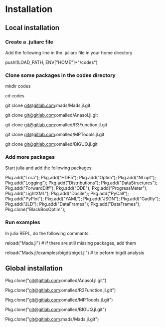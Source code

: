 Installation
============

Local installation
-------------------

### Create a .juliarc file

Add the following line in the .juliarc file in your home directory

push!(LOAD_PATH, ENV["HOME"]*"/codes")

### Clone some packages in the codes directory

mkdir codes

cd codes

git clone git@gitlab.com:mads/Mads.jl.git

git clone git@gitlab.com:omalled/Anasol.jl.git

git clone git@gitlab.com:omalled/R3Function.jl.git

git clone git@gitlab.com:omalled/MPToools.jl.git

git clone git@gitlab.com:omalled/BIGUQ.jl.git

### Add more packages

Start julia and add the following packages:

Pkg.add("Lora");
Pkg.add("HDF5");
Pkg.add("Optim");
Pkg.add("NLopt");
Pkg.add("Logging");
Pkg.add("Distributions");
Pkg.add("DataStructures");
Pkg.add("ForwardDiff");
Pkg.add("ODE");
Pkg.add("ProgressMeter");
Pkg.add("LightXML");
Pkg.add("Docile");
Pkg.add("PyCall");
Pkg.add("PyPlot");
Pkg.add("YAML");
Pkg.add("JSON");
Pkg.add("Gadfly");
Pkg.add("JLD");
Pkg.add("DataFrames");
Pkg.add("DataFrames");
Pkg.clone("BlackBoxOptim");

### Run examples

In julia REPL, do the following commants:

reload("Mads.jl") # if there are still missing packages, add them

reload("Mads.jl/examples/bigdt/bigdt.jl") # to peform bigdt analysis

Global installation
------------------

Pkg.clone("git@gitlab.com:omalled/Anasol.jl.git")

Pkg.clone("git@gitlab.com:omalled/R3Function.jl.git")

Pkg.clone("git@gitlab.com:omalled/MPToools.jl.git")

Pkg.clone("git@gitlab.com:omalled/BIGUQ.jl.git")

Pkg.clone("git@gitlab.com:mads/Mads.jl.git")